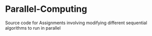 # Parallel-Computing

Source code for Assignments involving modifying different sequential algorithms to run in parallel

